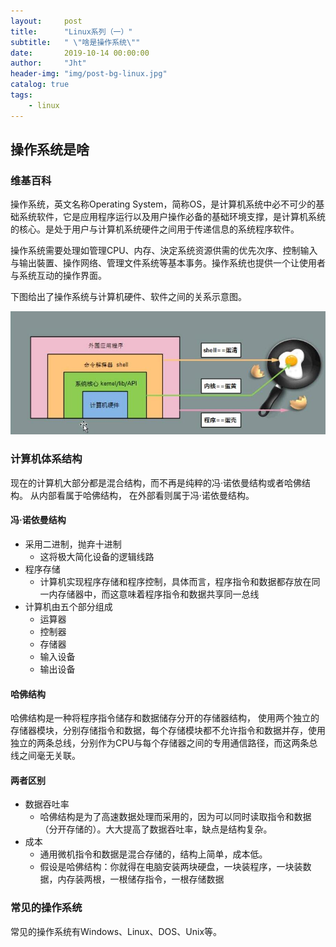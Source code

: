 ```yaml
---
layout:     post
title:      "Linux系列（一）"
subtitle:   " \"啥是操作系统\""
date:       2019-10-14 00:00:00
author:     "Jht"
header-img: "img/post-bg-linux.jpg"
catalog: true
tags:
    - linux
---
```


## 操作系统是啥

### 维基百科

操作系统，英文名称Operating System，简称OS，是计算机系统中必不可少的基础系统软件，它是应用程序运行以及用户操作必备的基础环境支撑，是计算机系统的核心。是处于用户与计算机系统硬件之间用于传递信息的系统程序软件。

操作系统需要处理如管理CPU、内存、決定系统资源供需的优先次序、控制输入与输出裝置、操作网络、管理文件系统等基本事务。操作系统也提供一个让使用者与系统互动的操作界面。

下图给出了操作系统与计算机硬件、软件之间的关系示意图。

![](/img/in-post/linux/os.jpg)

### 计算机体系结构

现在的计算机大部分都是混合结构，而不再是纯粹的冯·诺依曼结构或者哈佛结构。
从内部看属于哈佛结构， 在外部看则属于冯·诺依曼结构。 

#### 冯·诺依曼结构

- 采用二进制，抛弃十进制
  - 这将极大简化设备的逻辑线路
- 程序存储
  - 计算机实现程序存储和程序控制，具体而言，程序指令和数据都存放在同一内存储器中，而这意味着程序指令和数据共享同一总线
- 计算机由五个部分组成
  - 运算器
  - 控制器
  - 存储器
  - 输入设备
  - 输出设备

#### 哈佛结构

哈佛结构是一种将程序指令储存和数据储存分开的存储器结构，
使用两个独立的存储器模块，分别存储指令和数据，每个存储模块都不允许指令和数据并存，使用独立的两条总线，分别作为CPU与每个存储器之间的专用通信路径，而这两条总线之间毫无关联。

#### 两者区别

- 数据吞吐率
  - 哈佛结构是为了高速数据处理而采用的，因为可以同时读取指令和数据（分开存储的）。大大提高了数据吞吐率，缺点是结构复杂。
- 成本
  - 通用微机指令和数据是混合存储的，结构上简单，成本低。
  - 假设是哈佛结构：你就得在电脑安装两块硬盘，一块装程序，一块装数据，内存装两根，一根储存指令，一根存储数据

### 常见的操作系统

常见的操作系统有Windows、Linux、DOS、Unix等。